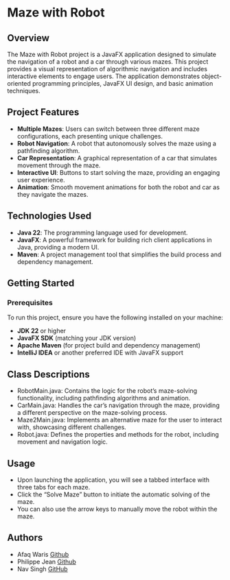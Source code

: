 # Maze with Robot

## Overview
The Maze with Robot project is a JavaFX application designed to simulate the navigation of a robot and a car through various mazes. This project provides a visual representation of algorithmic navigation and includes interactive elements to engage users. The application demonstrates object-oriented programming principles, JavaFX UI design, and basic animation techniques.

## Project Features
- **Multiple Mazes**: Users can switch between three different maze configurations, each presenting unique challenges.
- **Robot Navigation**: A robot that autonomously solves the maze using a pathfinding algorithm.
- **Car Representation**: A graphical representation of a car that simulates movement through the maze.
- **Interactive UI**: Buttons to start solving the maze, providing an engaging user experience.
- **Animation**: Smooth movement animations for both the robot and car as they navigate the mazes.

## Technologies Used
- **Java 22**: The programming language used for development.
- **JavaFX**: A powerful framework for building rich client applications in Java, providing a modern UI.
- **Maven**: A project management tool that simplifies the build process and dependency management.

## Getting Started

### Prerequisites
To run this project, ensure you have the following installed on your machine:
- **JDK 22** or higher
- **JavaFX SDK** (matching your JDK version)
- **Apache Maven** (for project build and dependency management)
- **IntelliJ IDEA** or another preferred IDE with JavaFX support

## Class Descriptions

- RobotMain.java: Contains the logic for the robot’s maze-solving functionality, including pathfinding algorithms and animation.
- CarMain.java: Handles the car’s navigation through the maze, providing a different perspective on the maze-solving process.
- Maze2Main.java: Implements an alternative maze for the user to interact with, showcasing different challenges.
- Robot.java: Defines the properties and methods for the robot, including movement and navigation logic.

## Usage

- Upon launching the application, you will see a tabbed interface with three tabs for each maze.
- Click the “Solve Maze” button to initiate the automatic solving of the maze.
- You can also use the arrow keys to manually move the robot within the maze.

## Authors

- Afaq Waris
[Github](https://github.com/Afaq136)
- Philippe Jean
[Github](https://github.com/Philippe-Je)
- Nav Singh
[GitHub](https://github.com/nav7FSC)
